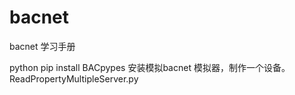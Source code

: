 # bacnet

bacnet 学习手册


python pip install BACpypes
安装模拟bacnet 模拟器，制作一个设备。
ReadPropertyMultipleServer.py
